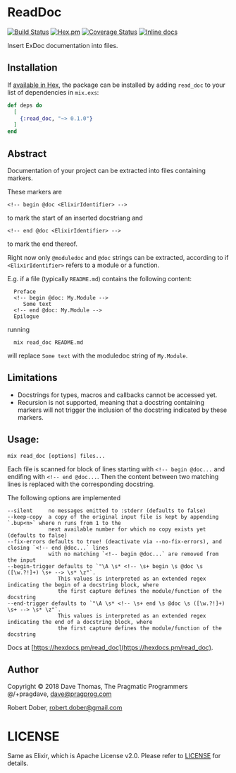 # ReadDoc

[![Build Status](https://travis-ci.org/RobertDober/read_doc.svg?branch=master)](https://travis-ci.org/RobertDober/read_doc)
[![Hex.pm](https://img.shields.io/hexpm/v/read_doc.svg)](https://hex.pm/packages/read_doc)
[![Coverage Status](https://coveralls.io/repos/RobertDober/read_doc/badge.png)](https://coveralls.io/r/RobertDober/read_doc)
[![Inline docs](http://inch-ci.org/github/RobertDober/read_doc.svg?branch=master)](http://inch-ci.org/github/RobertDober/read_doc)

Insert ExDoc documentation into files.

## Installation

If [available in Hex](https://hex.pm/docs/publish), the package can be installed
by adding `read_doc` to your list of dependencies in `mix.exs`:

```elixir
def deps do
  [
    {:read_doc, "~> 0.1.0"}
  ]
end
```

<!-- vvvvvvvvvvvvvvvvvvvvvvvvvvvv -->
<!-- begin @doc Mix.Tasks.ReadDoc -->
## Abstract

Documentation of your project can be extracted into files containing
markers.

These markers are

    <!-- begin @doc <ElixirIdentifier> -->

to mark the start of an inserted docstriang and

    <!-- end @doc <ElixirIdentifier> -->

to mark the end thereof.

Right now only `@moduledoc`  and `@doc` strings can be extracted, according to
if `<ElixirIdentifier>` refers to a module or a function.

E.g. if a file (typically `README.md`) contains the following content:

      Preface
      <!-- begin @doc: My.Module -->
         Some text
      <!-- end @doc: My.Module -->
      Epilogue


running

      mix read_doc README.md

will replace `Some text`
with the moduledoc string of `My.Module`.

## Limitations

- Docstrings for types, macros and callbacks cannot be accessed yet.
- Recursion is not supported, meaning that a docstring containing markers
  will not trigger the inclusion of the docstring indicated by these markers.
<!-- end @doc Mix.Tasks.ReadDoc -->
<!---^^^^^^^^^^^^^^^^^^^^^^^^^^ -->

<!-- vvvvvvvvvvvvvvvvvvvvvvvvvv -->
<!-- begin @doc ReadDoc.Options -->
## Usage:

    mix read_doc [options] files...

Each file is scanned for block of lines starting with `<!-- begin @doc...` and 
endifing with `<!-- end @doc...`.
Then the content between two matching lines is replaced with the corresponding docstring.

The following options are implemented

    --silent     no messages emitted to :stderr (defaults to false)
    --keep-copy  a copy of the original input file is kept by appending `.bup<n>` where n runs from 1 to the
                 next available number for which no copy exists yet (defaults to false)
    --fix-errors defaults to true! (deactivate via --no-fix-errors), and closing `<!-- end @doc...` lines
                 with no matching `<!-- begin @doc...` are removed from the input
    --begin-trigger defaults to `"\A \s* <!-- \s+ begin \s @doc \s ([\w.?!]+) \s+ --> \s* \z"`.
                    This values is interpreted as an extended regex indicating the begin of a docstring block, where
                    the first capture defines the module/function of the docstring
    --end-trigger defaults to `"\A \s* <!-- \s+ end \s @doc \s ([\w.?!]+) \s+ --> \s* \z"`.
                    This values is interpreted as an extended regex indicating the end of a docstring block, where
                    the first capture defines the module/function of the docstring
<!-- end @doc ReadDoc.Options -->
<!---^^^^^^^^^^^^^^^^^^^^^^^^ -->

Docs at [https://hexdocs.pm/read_doc](https://hexdocs.pm/read_doc).



## Author

Copyright © 2018 Dave Thomas, The Pragmatic Programmers
@/+pragdave,  dave@pragprog.com

Robert Dober, robert.dober@gmail.com

# LICENSE

Same as Elixir, which is Apache License v2.0. Please refer to [LICENSE](LICENSE) for details.
